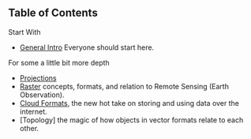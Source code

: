 ## Table of Contents

Start With
- [General Intro](README.md) Everyone should start here.

For some a little bit more depth
- [Projections]()
- [Raster]() concepts, formats, and relation to Remote Sensing (Earth Observation).
- [Cloud Formats](), the new hot take on storing and using data over the internet.
- [Topology] the magic of how objects in vector formats relate to each other.